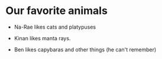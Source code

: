 # Our favorite animals

- Na-Rae likes cats and platypuses
- Kinan likes manta rays.

- Ben likes capybaras and other things (he can't remember)
